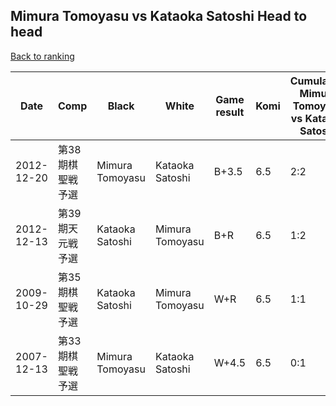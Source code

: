 ## Mimura Tomoyasu vs Kataoka Satoshi Head to head

[Back to ranking](../../index.md)




| **Date** | **Comp** | **Black** | **White** | **Game result** | **Komi** | **Cumulative Mimura Tomoyasu vs Kataoka Satoshi** | **Mimura Tomoyasu streak** | **Kataoka Satoshi streak** | 
| --- | --- | --- | --- | --- | --- | --- | --- | --- |
| 2012-12-20 | 第38期棋聖戦予選 | Mimura Tomoyasu | Kataoka Satoshi | B+3.5 | 6.5 | 2:2 | 1 | 0 | 
| 2012-12-13 | 第39期天元戦予選 | Kataoka Satoshi | Mimura Tomoyasu | B+R | 6.5 | 1:2 | 0 | 1 | 
| 2009-10-29 | 第35期棋聖戦予選 | Kataoka Satoshi | Mimura Tomoyasu | W+R | 6.5 | 1:1 | 1 | 0 | 
| 2007-12-13 | 第33期棋聖戦予選 | Mimura Tomoyasu | Kataoka Satoshi | W+4.5 | 6.5 | 0:1 | 0 | 1 |




